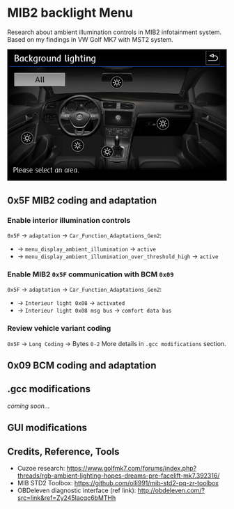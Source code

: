# MIB2 backlight Menu
Research about ambient illumination controls in MIB2 infotainment system.
Based on my findings in VW Golf MK7 with MST2 system.

![VW Golf MK7 facelift Backlight menu with 5 zones](https://github.com/mrfixpl/mib2-backlight-menu/blob/main/pictures/VW-Golf-MK7-facelift_5-zones.png)

## 0x5F MIB2 coding and adaptation ##
### Enable interior illumination controls ###
`0x5F` → `adaptation` → `Car_Function_Adaptations_Gen2`:
* → `menu_display_ambient_illumination` → `active`
* → `menu_display_ambient_illumination_over_threshold_high` → `active`

### Enable MIB2 `0x5F` communication with BCM `0x09` ###
`0x5F` → `adaptation` → `Car_Function_Adaptations_Gen2`:
* → `Interieur light 0x08` → `activated`
* → `Interieur light 0x08 msg bus` → `comfort data bus`

### Review vehicle variant coding ###
`0x5F` → `Long Coding` → Bytes `0-2`
More details in `.gcc modifications` section.

## 0x09 BCM coding and adaptation ##

## .gcc modifications ##
*coming soon...*

## GUI modifications ##

## Credits, Reference, Tools ##
* Cuzoe research: https://www.golfmk7.com/forums/index.php?threads/rgb-ambient-lighting-hopes-dreams-pre-facelift-mk7.392316/
* MIB STD2 Toolbox: https://github.com/olli991/mib-std2-pq-zr-toolbox
* OBDeleven diagnostic interface (ref link): http://obdeleven.com/?src=link&ref=Zy245Iacqc6bMTHh
